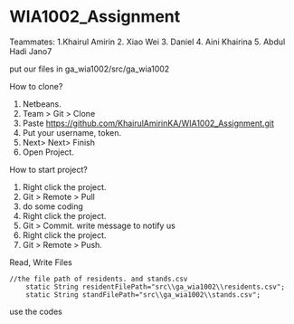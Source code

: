 # WIA1002_Assignment

Teammates:
1.Khairul Amirin
2. Xiao Wei
3. Daniel
4. Aini Khairina
5. Abdul Hadi Jano7

put our files in ga_wia1002/src/ga_wia1002

How to clone?
1. Netbeans.
2. Team > Git > Clone
3. Paste https://github.com/KhairulAmirinKA/WIA1002_Assignment.git 
4. Put your username, token.
5. Next> Next> Finish
6. Open Project. 

How to start project?
1. Right click the project.
2. Git > Remote > Pull
3. do some coding
4. Right click the project.
5. Git > Commit. write message to notify us
7. Right click the project.
8. Git > Remote > Push.

Read, Write Files<br>

```
//the file path of residents. and stands.csv
    static String residentFilePath="src\\ga_wia1002\\residents.csv";
    static String standFilePath="src\\ga_wia1002\\stands.csv";
```
use the codes

